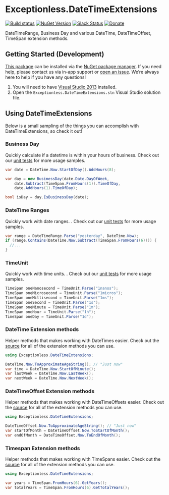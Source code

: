 # Exceptionless.DateTimeExtensions
[![Build status](https://ci.appveyor.com/api/projects/status/myxde4l3qky5y22f/branch/master?svg=true)](https://ci.appveyor.com/project/Exceptionless/exceptionless-datetimeextensions) 
[![NuGet Version](http://img.shields.io/nuget/v/Exceptionless.DateTimeExtensions.svg?style=flat)](https://www.nuget.org/packages/Exceptionless.DateTimeExtensions/) 
[![Slack Status](https://slack.exceptionless.com/badge.svg)](https://slack.exceptionless.com)
[![Donate](https://img.shields.io/badge/donorbox-donate-blue.svg)](https://donorbox.org/exceptionless) 

DateTimeRange, Business Day and various DateTime, DateTimeOffset, TimeSpan extension methods.

## Getting Started (Development)

[This package](https://www.nuget.org/packages/Exceptionless.DateTimeExtensions/) can be installed via the [NuGet package manager](https://docs.nuget.org/consume/Package-Manager-Dialog). If you need help, please contact us via in-app support or [open an issue](https://github.com/exceptionless/Exceptionless.DateTimeExtensions/issues/new). We’re always here to help if you have any questions!

1. You will need to have [Visual Studio 2013](http://www.visualstudio.com/products/visual-studio-community-vs) installed.
2. Open the `Exceptionless.DateTimeExtensions.sln` Visual Studio solution file.

## Using DateTimeExtensions

Below is a small sampling of the things you can accomplish with DateTimeExtensions, so check it out!

### Business Day

Quickly calculate if a datetime is within your hours of business. Check out our [unit tests](https://github.com/exceptionless/Exceptionless.DateTimeExtensions/blob/master/tests/Exceptionless.DateTimeExtensions.Tests/BusinessDayTests.cs) for more usage samples.

```csharp
var date = DateTime.Now.StartOfDay().AddHours(8);

var day = new BusinessDay(date.Date.DayOfWeek,
    date.Subtract(TimeSpan.FromHours(1)).TimeOfDay,
    date.AddHours(1).TimeOfDay);

bool isDay = day.IsBusinessDay(date);
```

### DateTime Ranges

Quickly work with date ranges. . Check out our [unit tests](https://github.com/exceptionless/Exceptionless.DateTimeExtensions/blob/master/tests/Exceptionless.DateTimeExtensions.Tests/DateTimeRangeTests.cs) for more usage samples.

```csharp
var range = DateTimeRange.Parse("yesterday", DateTime.Now);
if (range.Contains(DateTime.Now.Subtract(TimeSpan.FromHours(6)))) {
  //...
}
```

### TimeUnit

Quickly work with time units. . Check out our [unit tests](https://github.com/exceptionless/Exceptionless.DateTimeExtensions/blob/master/tests/Exceptionless.DateTimeExtensions.Tests/TimeUnitTests.cs) for more usage samples.

```csharp
TimeSpan oneNanosecond = TimeUnit.Parse("1nanos");
TimeSpan oneMicrosecond = TimeUnit.Parse("1micros");
TimeSpan oneMillisecond = TimeUnit.Parse("1ms");
TimeSpan oneSecond = TimeUnit.Parse("1s");
TimeSpan oneMinute = TimeUnit.Parse("1m");
TimeSpan oneHour = TimeUnit.Parse("1h");
TimeSpan oneDay = TimeUnit.Parse("1d");
```

### DateTime Extension methods

Helper methods that makes working with DateTimes easier.  Check out the [source](https://github.com/exceptionless/Exceptionless.DateTimeExtensions/blob/master/src/Exceptionless.DateTimeExtensions/DateTimeExtensions.cs) for all of the extension methods you can use.

```csharp
using Exceptionless.DateTimeExtensions;

DateTime.Now.ToApproximateAgeString(); // "Just now"
var time = DateTime.Now.StartOfMinute();
var lastWeek = DateTime.Now.LastWeek();
var nextWeek = DateTime.Now.NextWeek();
```

### DateTimeOffset Extension methods

Helper methods that makes working with DateTimeOffsets easier.  Check out the [source](https://github.com/exceptionless/Exceptionless.DateTimeExtensions/blob/master/src/Exceptionless.DateTimeExtensions/DateTimeOffsetExtensions.cs) for all of the extension methods you can use.

```csharp
using Exceptionless.DateTimeExtensions;

DateTimeOffset.Now.ToApproximateAgeString(); // "Just now"
var startOfMonth = DateTimeOffset.Now.ToStartOfMonth();
var endOfMonth = DateTimeOffset.Now.ToEndOfMonth();
```

### Timespan Extension methods

Helper methods that makes working with TimeSpans easier.  Check out the [source](https://github.com/exceptionless/Exceptionless.DateTimeExtensions/blob/master/src/Exceptionless.DateTimeExtensions/TimeSpanExtensions.cs) for all of the extension methods you can use.

```csharp
using Exceptionless.DateTimeExtensions;

var years = TimeSpan.FromHours(6).GetYears();
var totalYears = TimeSpan.FromHours(6).GetTotalYears();
```
